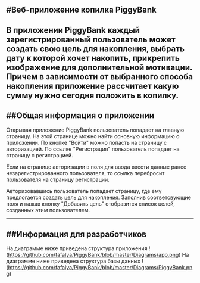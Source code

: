 #Веб-приложение копилка PiggyBank
---
В приложении PiggyBank каждый зарегистрированный пользователь может создать свою цель для накопления, выбрать дату к которой хочет накопить, 
прикрепить изображение для дополнительной мотивации. Причем в зависимости от выбранного способа накопления приложение рассчитает 
какую сумму нужно сегодня положить в копилку.
---
##Общая информация о приложении
---  
Открывая приложение PiggyBank пользователь попадает на главную страницу. 
На этой странице можно найти основную информацию о приложении. По кнопке "Войти" можно попасть на страницу с авторизацией. По ссылке "Регистрация" пользователь
попадает на страницу с регистрацией.

Если на странице авторизации в поля для ввода ввести данные ранее незарегистрированного пользователя, то ссылка перебросит пользователя на страницу регистрации.

Авторизовавшись пользователь попадает страницу, где ему предлогается создать цель для накопления. Заполнив соответсвующие поля и нажав кнопку "Добавить цель"
отобразится список целей, созданных этим пользователем.

---
##Информация для разработчиков
---
На диаграмме ниже приведена структура приложения
!(https://github.com/fafalya/PiggyBank/blob/master/Diagrams/app.png)
На диаграмме ниже приведена структура базы данных
!(https://github.com/fafalya/PiggyBank/blob/master/Diagrams/PiggyBank.png)


